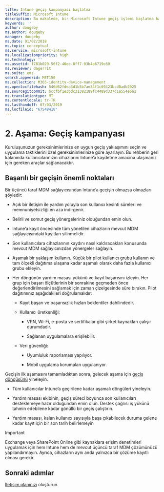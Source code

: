 ```yaml
---
title: Intune geçiş kampanyası başlatma
titleSuffix: Microsoft Intune
description: Bu makalede, bir Microsoft Intune geçiş işlemi başlatma hakkında yol gösterilmektedir.
keywords: ''
author: dougeby
ms.author: dougeby
manager: dougeby
ms.date: 01/02/2018
ms.topic: conceptual
ms.service: microsoft-intune
ms.localizationpriority: high
ms.technology: ''
ms.assetid: f781b029-50f2-46ee-8ff7-03b4a6719e80
ms.reviewer: dagerrit
ms.suite: ems
search.appverid: MET150
ms.collection: M365-identity-device-management
ms.openlocfilehash: 546d62fdea3d1b5b7ae34f1c69423bcd0adb2025
ms.sourcegitcommit: bccfbf1e3bdc31382189fc4489d337d1a554e6a1
ms.translationtype: MT
ms.contentlocale: tr-TR
ms.lasthandoff: 07/03/2019
ms.locfileid: "67549418"
---
```

# <a name="phase-2-migration-campaign"></a>2\. Aşama: Geçiş kampanyası

Kuruluşunuzun gereksinimlerinize en uygun geçiş yaklaşımını seçin ve uygulama taktiklerini özel gereksinimlerinize göre ayarlayın. Bu rehberin geri kalanında kullanıcılarınızın cihazlarını Intune’a kaydetme amacına ulaşmanız için gereken araçlar sağlanacaktır.

## <a name="keys-to-a-successful-migration"></a>Başarılı bir geçişin önemli noktaları

Bir üçüncü taraf MDM sağlayıcısından Intune’a geçişin olmazsa olmazları şöyledir:

- Açık bir iletişim ile yardım yoluyla son kullanıcı kesinti süreleri ve memnuniyetsizliği en aza indirgenir.

- Belirli ve somut geçiş yönergeleriniz olduğundan emin olun.

- Intune’a kayıt öncesinde tüm yönetilen cihazların mevcut MDM sağlayıcısındaki kayıtları silinmelidir.

- Son kullanıcılara cihazlarının kaydını nasıl kaldıracakları konusunda mevcut MDM sağlayıcınızdan yönergeler sağlayın.

- Aşamalı bir yaklaşım kullanın. Küçük bir pilot kullanıcı grubu kullanın ve tam ölçekli dağıtıma ulaşana kadar aşamalı olarak daha fazla kullanıcı grubu ekleyin.

- Her döngünün yardım masası yükünü ve kayıt başarısını izleyin. Her grup için başarı ölçütlerinin bir sonrakine geçmeden önce değerlendirilmesini sağlamak için zaman çizelgesinde süre bırakın. Pilot dağıtımınız aşağıdakileri doğrulamalıdır:

    - Kayıt başarı ve başarısızlık hızları beklentiler dahilindedir.

    - Kullanıcı üretkenliği:

        - VPN, Wi-Fi, e-posta ve sertifikalar gibi şirket kaynakları çalışır durumdadır.

        - Sağlanan uygulamalara erişilebilir.

    - Veri güvenliği:

        - Uyumluluk raporlaması yapılıyor.

        - Mobil uygulama korumaları uygulanıyor.

Geçişin ilk aşamasını tamamladıktan sonra, gelecek aşama için [geçiş döngüsünü](migration-guide-cycle.md) yineleyin.

- Tüm kullanıcılar Intune’a geçirilene kadar aşamalı döngüleri yineleyin.

- Yardım masası ekibinin, geçiş süreci boyunca son kullanıcıları desteklemeye hazır olduğundan emin olun. Destek çağrısı iş yükünü tahmin edebilene kadar gönüllü bir geçiş çalıştırın.

- Yardım masası, kalan kullanıcı sayısıyla başa çıkabilecek duruma gelene kadar kayıt için bir son tarih belirlemeyin

> [!IMPORTANT]
> Exchange veya SharePoint Online gibi kaynaklara erişim denetimleri uygulamak için hem Intune hem de mevcut üçüncü taraf MDM çözümünüzü yapılandırmayın. Ayrıca, cihazların aynı anda yalnızca bir çözüme kayıtlı olması gerekir.

## <a name="next-steps"></a>Sonraki adımlar

[İletişim planınızı](migration-guide-communication-plan.md) oluşturun.
